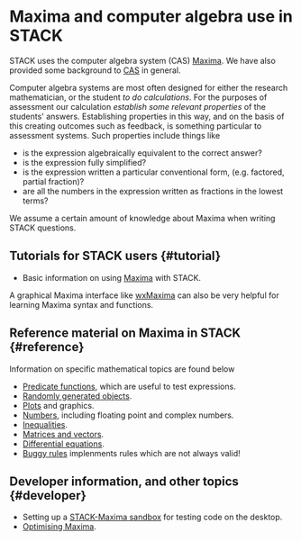 # Maxima and computer algebra use in STACK

STACK uses the computer algebra system (CAS)
[Maxima](Maxima.md). We have also provided some background to
[CAS](CAS.md) in general.

Computer algebra systems are most often designed for either the
research mathematician, or the student _to do calculations_.
For the purposes of assessment our calculation _establish some
relevant properties_ of the students' answers.  Establishing
properties in this way, and on the basis of this creating
outcomes such as feedback, is something particular to
assessment systems. Such properties include things like

* is the expression algebraically equivalent to the correct answer?
* is the expression fully simplified?
* is the expression written a particular conventional form, (e.g. factored, partial fraction)?
* are all the numbers in the expression written as fractions in the lowest terms?

We assume a certain amount of knowledge about Maxima when writing STACK questions.

## Tutorials for STACK users  {#tutorial}

* Basic information on using [Maxima](Maxima.md) with STACK.

A graphical Maxima interface like [wxMaxima](http://andrejv.github.com/wxmaxima/) can also be very helpful for learning Maxima syntax and functions.

## Reference material on Maxima in STACK   {#reference}

Information on specific mathematical topics are found below

* [Predicate functions](Predicate_functions.md), which are useful to test expressions.
* [Randomly generated objects](Random.md).
* [Plots](Plots.md) and graphics.
* [Numbers](Numbers.md), including floating point and complex numbers.
* [Inequalities](Inequalities.md).
* [Matrices and vectors](Matrix.md).
* [Differential equations](Differential_equations.md).
* [Buggy rules](Buggy_rules.md) implenments rules which are not always valid!


## Developer information, and other topics {#developer}

* Setting up a [STACK-Maxima sandbox](STACK-Maxima_sandbox.md) for testing code on the desktop.
* [Optimising Maxima](Optimising_Maxima.md).
